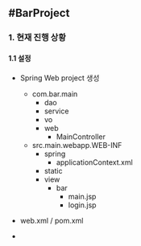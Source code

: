 #BarProject
----
### 1. 현재 진행 상황 
#### 1.1 설정
* Spring Web project 생성
  * com.bar.main
    * dao
    * service
    * vo
    * web
      * MainController
  * src.main.webapp.WEB-INF
    * spring
      * applicationContext.xml
    * static
    * view
      * bar
        * main.jsp
        * login.jsp

* web.xml / pom.xml 
* 

        
    

